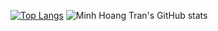 [![Top Langs](https://github-readme-stats.vercel.app/api/top-langs/?username=hoangminhtran94&layout=donut)](https://github.com/anuraghazra/github-readme-stats)
![Minh Hoang Tran's GitHub stats](https://github-readme-stats.vercel.app/api?username=hoangminhtran94&show_icons=true&rank_icon=github&include_all_commits=true)
